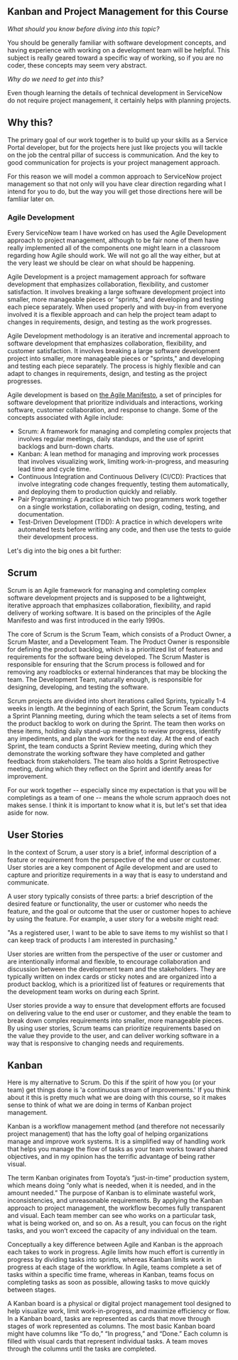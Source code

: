 ## Kanban and Project Management for this Course

*What should you know before diving into this topic?*

You should be generally familiar with software development concepts, and having experience with working on a development team will be helpful. This subject is really geared toward a specific way of working, so if you are no coder, these concepts may seem very abstract.

*Why do we need to get into this?*

Even though learning the details of technical development in ServiceNow do not require project management, it certainly helps with planning projects. 

## Why this?

The primary goal of our work together is to build up your skills as a Service Portal developer, but for the projects here just like projects you will tackle on the job the central pillar of success is communication. And the key to good communication for projects is your project management approach.

For this reason we will model a common approach to ServiceNow project management so that not only will you have clear direction regarding what I intend for you to do, but the way you will get those directions here will be famliiar later on.

### Agile Development

Every ServiceNow team I have worked on has used the Agile Development approach to project management, although to be fair none of them have really implemented all of the components one might learn in a classroom regarding how Agile should work. We will not go all the way either, but at the very least we should be clear on what should be happening.

Agile Development is a project mamagement approach for software development that emphasizes collaboration, flexibility, and customer satisfaction. It involves breaking a large software development project into smaller, more manageable pieces or "sprints," and developing and testing each piece separately. When used properly and with buy-in from everyone involved it is a flexible approach and can help the project team adapt to changes in requirements, design, and testing as the work progresses.

Agile Development methodology is an iterative and incremental approach to software development that emphasizes collaboration, flexibility, and customer satisfaction. It involves breaking a large software development project into smaller, more manageable pieces or "sprints," and developing and testing each piece separately. The process is highly flexible and can adapt to changes in requirements, design, and testing as the project progresses.

Agile development is based on [the Agile Manifesto](https://agilemanifesto.org/), a set of principles for software development that prioritize individuals and interactions, working software, customer collaboration, and response to change. Some of the concepts associated with Agile include:

* Scrum: A framework for managing and completing complex projects that involves regular meetings, daily standups, and the use of sprint backlogs and burn-down charts.
* Kanban: A lean method for managing and improving work processes that involves visualizing work, limiting work-in-progress, and measuring lead time and cycle time.
* Continuous Integration and Continuous Delivery (CI/CD): Practices that involve integrating code changes frequently, testing them automatically, and deploying them to production quickly and reliably.
* Pair Programming: A practice in which two programmers work together on a single workstation, collaborating on design, coding, testing, and documentation.
* Test-Driven Development (TDD): A practice in which developers write automated tests before writing any code, and then use the tests to guide their development process.

Let's dig into the big ones a bit further:

## Scrum

Scrum is an Agile framework for managing and completing complex software development projects and is supposed to be a lightweight, iterative approach that emphasizes collaboration, flexibility, and rapid delivery of working software. It is based on the principles of the Agile Manifesto and was first introduced in the early 1990s.

The core of Scrum is the Scrum Team, which consists of a Product Owner, a Scrum Master, and a Development Team. The Product Owner is responsible for defining the product backlog, which is a prioritized list of features and requirements for the software being developed. The Scrum Master is responsible for ensuring that the Scrum process is followed and for removing any roadblocks or external hinderances that may be blocking the team. The Development Team, naturally enough, is responsible for designing, developing, and testing the software.

Scrum projects are divided into short iterations called Sprints, typically 1-4 weeks in length. At the beginning of each Sprint, the Scrum Team conducts a Sprint Planning meeting, during which the team selects a set of items from the product backlog to work on during the Sprint. The team then works on these items, holding daily stand-up meetings to review progress, identify any impediments, and plan the work for the next day. At the end of each Sprint, the team conducts a Sprint Review meeting, during which they demonstrate the working software they have completed and gather feedback from stakeholders. The team also holds a Sprint Retrospective meeting, during which they reflect on the Sprint and identify areas for improvement.

For our work together -- especially since my expectation is that you will be completings as a team of one -- means the whole scrum appraoch does not makes sense. I think it is important to know what it is, but let's set that idea aside for now.

## User Stories

In the context of Scrum, a user story is a brief, informal description of a feature or requirement from the perspective of the end user or customer. User stories are a key component of Agile development and are used to capture and prioritize requirements in a way that is easy to understand and communicate.

A user story typically consists of three parts: a brief description of the desired feature or functionality, the user or customer who needs the feature, and the goal or outcome that the user or customer hopes to achieve by using the feature. For example, a user story for a website might read:

"As a registered user, I want to be able to save items to my wishlist so that I can keep track of products I am interested in purchasing."

User stories are written from the perspective of the user or customer and are intentionally informal and flexible, to encourage collaboration and discussion between the development team and the stakeholders. They are typically written on index cards or sticky notes and are organized into a product backlog, which is a prioritized list of features or requirements that the development team works on during each Sprint.

User stories provide a way to ensure that development efforts are focused on delivering value to the end user or customer, and they enable the team to break down complex requirements into smaller, more manageable pieces. By using user stories, Scrum teams can prioritize requirements based on the value they provide to the user, and can deliver working software in a way that is responsive to changing needs and requirements.

## Kanban

Here is my alternative to Scrum. Do this if the spirit of how you (or your team) get things done is 'a continuous stream of improvements.' If you think about it this is pretty much what we are doing with this course, so it makes sense to think of what we are doing in terms of Kanban project management.

Kanban is a workflow management method (and therefore not necessarily project management) that has the lofty goal of helping organizations manage and improve work systems. It is a simplified way of handling work that helps you manage the flow of tasks as your team works toward shared objectives, and in my opinion has the terrific advantage of being rather visual.  

The term Kanban originates from Toyota’s “just-in-time” production system, which means doing “only what is needed, when it is needed, and in the amount needed.” The purpose of Kanban is to eliminate wasteful work, inconsistencies, and unreasonable requirements. By applying the Kanban approach to project management, the workflow becomes fully transparent and visual. Each team member can see who works on a particular task, what is being worked on, and so on. As a result, you can focus on the right tasks, and you won’t exceed the capacity of any individual on the team.

Conceptually a key difference between Agile and Kanban is the approach each takes to work in progress. Agile limits how much effort is currently in progress by dividing tasks into sprints, whereas Kanban limits work in progress at each stage of the workflow. In Agile, teams complete a set of tasks within a specific time frame, whereas in Kanban, teams focus on completing tasks as soon as possible, allowing tasks to move quickly between stages. 

A Kanban board is a physical or digital project management tool designed to help visualize work, limit work-in-progress, and maximize efficiency or flow. In a Kanban board, tasks are represented as cards that move through stages of work represented as columns. The most basic Kanban board might have columns like “To do,” “In progress,” and “Done.” Each column is filled with visual cards that represent individual tasks. A team moves through the columns until the tasks are completed.
